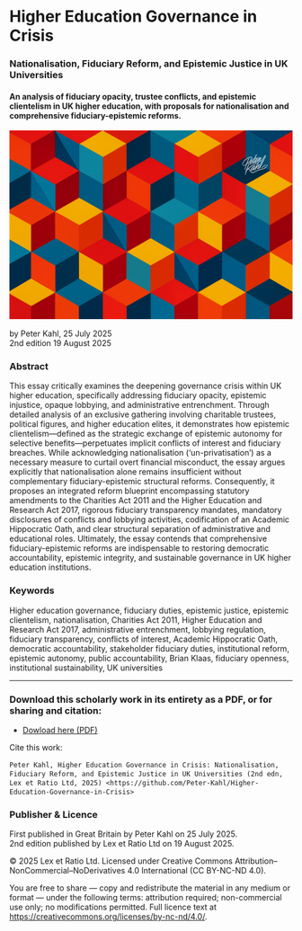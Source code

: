 # Higher Education Governance in Crisis

### Nationalisation, Fiduciary Reform, and Epistemic Justice in UK Universities

#### An analysis of fiduciary opacity, trustee conflicts, and epistemic clientelism in UK higher education, with proposals for nationalisation and comprehensive fiduciary-epistemic reforms.

![alt text](https://github.com/Peter-Kahl/Higher-Education-Governance-in-Crisis/blob/main/cubes_3_crisis.jpg?raw=true)

by Peter Kahl, 25 July 2025\
2nd edition 19 August 2025

### Abstract

This essay critically examines the deepening governance crisis within UK higher education, specifically addressing fiduciary opacity, epistemic injustice, opaque lobbying, and administrative entrenchment. Through detailed analysis of an exclusive gathering involving charitable trustees, political figures, and higher education elites, it demonstrates how epistemic clientelism—defined as the strategic exchange of epistemic autonomy for selective benefits—perpetuates implicit conflicts of interest and fiduciary breaches. While acknowledging nationalisation (‘un-privatisation’) as a necessary measure to curtail overt financial misconduct, the essay argues explicitly that nationalisation alone remains insufficient without complementary fiduciary-epistemic structural reforms. Consequently, it proposes an integrated reform blueprint encompassing statutory amendments to the Charities Act 2011 and the Higher Education and Research Act 2017, rigorous fiduciary transparency mandates, mandatory disclosures of conflicts and lobbying activities, codification of an Academic Hippocratic Oath, and clear structural separation of administrative and educational roles. Ultimately, the essay contends that comprehensive fiduciary-epistemic reforms are indispensable to restoring democratic accountability, epistemic integrity, and sustainable governance in UK higher education institutions.

### Keywords

Higher education governance, fiduciary duties, epistemic justice, epistemic clientelism, nationalisation, Charities Act 2011, Higher Education and Research Act 2017, administrative entrenchment, lobbying regulation, fiduciary transparency, conflicts of interest, Academic Hippocratic Oath, democratic accountability, stakeholder fiduciary duties, institutional reform, epistemic autonomy, public accountability, Brian Klaas, fiduciary openness, institutional sustainability, UK universities

---

### Download this scholarly work in its entirety as a PDF, or for sharing and citation:

- [Dowload here (PDF)](https://raw.githubusercontent.com/Peter-Kahl/Higher-Education-Governance-in-Crisis/master/Kahl_P_Higher_Education_Governance_in_Crisis_v2_19-AUG-2025.pdf)

Cite this work:

```
Peter Kahl, Higher Education Governance in Crisis: Nationalisation, Fiduciary Reform, and Epistemic Justice in UK Universities (2nd edn, Lex et Ratio Ltd, 2025) <https://github.com/Peter-Kahl/Higher-Education-Governance-in-Crisis>
```

### Publisher & Licence

First published in Great Britain by Peter Kahl on 25 July 2025.\
2nd edition published by Lex et Ratio Ltd on 19 August 2025.

© 2025 Lex et Ratio Ltd. Licensed under Creative Commons Attribution–NonCommercial–NoDerivatives 4.0 International (CC BY-NC-ND 4.0).

You are free to share — copy and redistribute the material in any medium or format — under the following terms: attribution required; non-commercial use only; no modifications permitted. Full licence text at <https://creativecommons.org/licenses/by-nc-nd/4.0/>.